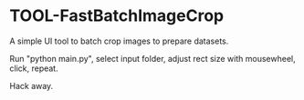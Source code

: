 # TOOL-FastBatchImageCrop
A simple UI tool to batch crop images to prepare datasets.

Run "python main.py", select input folder, adjust rect size with mousewheel, click, repeat.

Hack away.
